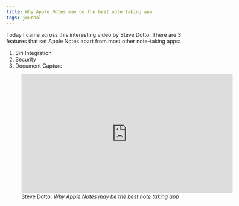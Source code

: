 ```yaml
---
title: Why Apple Notes may be the best note taking app
tags: journal
---
```

Today I came across this interesting video by Steve Dotto. There are 3 features that set Apple Notes apart from most other note-taking apps: 

1. Siri Integration
2. Security
3. Document Capture

<figure class="md:bleed">
<iframe width="560" height="315" src="https://www.youtube.com/embed/WQ0b6AgNtfc" title="YouTube video player" frameborder="0" allow="accelerometer; autoplay; clipboard-write; encrypted-media; gyroscope; picture-in-picture" allowfullscreen></iframe>
<figcaption>Steve Dotto: <cite><a href="https://youtu.be/WQ0b6AgNtfc">Why Apple Notes may be the best note taking app</a></cite></figcaption>
</figure>